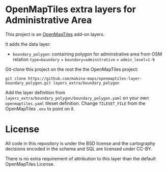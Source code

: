 # OpenMapTiles extra layers for Administrative Area

This project is an [OpenMapTiles](https://github.com/openmaptiles/openmaptiles) add-on layers.

It adds the data layer:

* `boundary_polygon`: containing polygon for adminstrative area from OSM relation `type=boundary` + `boundary=adminstrative` + `admin_level=1-9`

Git-clone this project on the root the the OpenMapTiles project:
```
git clone https://github.com/makina-maps/openmaptiles-layer-boundary_polygon.git layers_extra/boundary_polygon
```

Add the layer definition from `layers_extra/boundary_polygon/boundary_polygon.yaml` on your own `openmaptiles.yaml` tileset definition. Change `TILESET_FILE` from the OpenMapTiles `.env` to point on it.

# License

All code in this repository is under the BSD license and the cartography decisions encoded in the schema and SQL are licensed under CC-BY.

There is no extra requirement of attribution to this layer than the default OpenMapTiles License.
